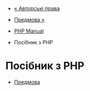 - [« Авторські права](copyright.md)
- [Предмова »](preface.md)

- [PHP Manual](index.md)
- Посібник з PHP

# Посібник з PHP

- [Предмова](preface.md)
